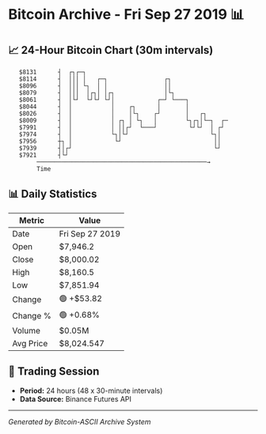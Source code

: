 # Bitcoin Archive - Fri Sep 27 2019 📊

## 📈 24-Hour Bitcoin Chart (30m intervals)

```
   $8131      ┤  ┌┐┌─┐                                         
   $8114      ┤  │││ │   ┌─┐                ┌┐                 
   $8096      ┤  │││ └┐  │ │                ││                 
   $8079      ┤  │││  │┌┐│ │┌┐              │└┐                
   $8061      ┤  │└┘  └┘└┘ └┘│            ┌─┘ └───┐            
   $8044      ┤  │           │    ┌┐      │       │            
   $8026      ┤  │           │    │└┐    ┌┘       │   ┌┐       
   $8009      ┤  │           │ ┌┐ │ └┐   │        └┐┌┐│└─┐  ┌─ 
   $7991      ┤  │           │ ││┌┘  └───┘         └┘└┘  │ ┌┘  
   $7974      ┤  │           └┐│└┘                       └┐│   
   $7956      ┼┐ │            └┘                          ││   
   $7939      ┤│┌┘                                        └┘   
   $7921      ┤└┘                                              
        ────────────────────────────────────────────────→
        Time
```

## 📊 Daily Statistics

| Metric | Value |
|--------|-------|
| Date | Fri Sep 27 2019 |
| Open | $7,946.2 |
| Close | $8,000.02 |
| High | $8,160.5 |
| Low | $7,851.94 |
| Change | 🟢 +$53.82 |
| Change % | 🟢 +0.68% |
| Volume | $0.05M |
| Avg Price | $8,024.547 |

## 📅 Trading Session

- **Period:** 24 hours (48 x 30-minute intervals)
- **Data Source:** Binance Futures API

---
*Generated by Bitcoin-ASCII Archive System*
